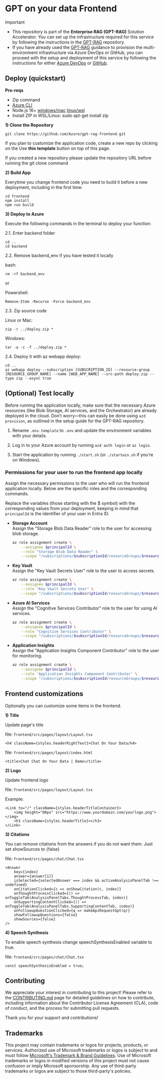 # GPT on your data Frontend

> [!IMPORTANT]
> - This repository is part of the **Enterprise RAG (GPT-RAG)** Solution Accelerator. You can set up the infrastructure required for this service by following the instructions in the [GPT-RAG](https://github.com/Azure/gpt-rag) repository.
> - If you have already used the [GPT-RAG](https://github.com/Azure/gpt-rag) guidance to provision the multi-environment infrastructure via Azure DevOps or GitHub, you can proceed with the setup and deployment of this service by following the instructions for either [Azure DevOps](./docs/AZDO-SETUP.md) or [GitHub](./docs/GH-SETUP.md).

## Deploy (quickstart)

**Pre-reqs**

- Zip command
- [Azure CLI](https://learn.microsoft.com/en-us/cli/azure/install-azure-cli)
- Node.js 16+ [windows/mac](https://nodejs.dev/en/download/)  [linux/wsl](https://nodejs.dev/en/download/package-manager/)
- Install ZIP in WSL/Linux: sudo apt-get install zip

**1) Clone the Repository**

```
git clone https://github.com/Azure/gpt-rag-frontend.git
```

If you plan to customize the application code, create a new repo by clicking on the Use **this template** button on top of this page.

If you created a new repository please update the repository URL before running the git clone command

**2) Build App**

Everytime you change frontend code you need to build it before a new deployment, including in the first time:

```
cd frontend
npm install
npm run build
```

**3) Deploy to Azure** 

Execute the following commands in the terminal to deploy your function:

2.1. Enter backend folder
 
```
cd ..
cd backend
```

2.2. Remove backend_env if you have tested it locally

bash:
```
rm -rf backend_env  
```

or 

Powershell:
```
Remove-Item -Recurse -Force backend_env
```

2.3. Zip source code

Linux or Mac:
```
zip -r ../deploy.zip *
```

Windows:
```
tar -a -c -f ../deploy.zip *
```

2.4. Deploy it with az webapp deploy:

```
cd ..
az webapp deploy --subscription [SUBSCRIPTION_ID] --resource-group [RESOURCE_GROUP_NAME] --name [WEB_APP_NAME] --src-path deploy.zip --type zip --async true
```

## **(Optional) Test locally**  

Before running the application locally, make sure that the necessary Azure resources (like Blob Storage, AI services, and the Orchestrator) are already deployed in the cloud. Don’t worry—this can easily be done using `azd provision`, as outlined in the setup guide for the GPT-RAG repository.

1) Rename `.env.template` to `.env` and update the environment variables with your details.

2) Log in to your Azure account by running `azd auth login` or `az login`.

3) Start the application by running `./start.sh` (or `./startwin.sh` if you’re on Windows).

### Permissions for your user to run the frontend app locally

Assign the necessary permissions to the user who will run the frontend application locally. Below are the specific roles and the corresponding commands.

Replace the variables (those starting with the $ symbol) with the corresponding values from your deployment, keeping in mind that `principalId` is the identifier of your user in Entra ID.

- **Storage Account**  
   Assign the "Storage Blob Data Reader" role to the user for accessing blob storage.
   ```bash
   az role assignment create \
       --assignee $principalId \
       --role "Storage Blob Data Reader" \
       --scope "/subscriptions/$subscriptionId/resourceGroups/$resourceGroupName/providers/Microsoft.Storage/storageAccounts/$storageAccountName"
   ```

- **Key Vault**  
   Assign the "Key Vault Secrets User" role to the user to access secrets.
   ```bash
   az role assignment create \
       --assignee $principalId \
       --role "Key Vault Secrets User" \
       --scope "/subscriptions/$subscriptionId/resourceGroups/$resourceGroupName/providers/Microsoft.KeyVault/vaults/$keyVaultName"
   ```

- **Azure AI Services**  
   Assign the "Cognitive Services Contributor" role to the user for using AI services.
   ```bash
   az role assignment create \
       --assignee $principalId \
       --role "Cognitive Services Contributor" \
       --scope "/subscriptions/$subscriptionId/resourceGroups/$resourceGroupName/providers/Microsoft.CognitiveServices/accounts/$aiServicesAccountName"
   ```

- **Application Insights**  
   Assign the "Application Insights Component Contributor" role to the user for monitoring.
   ```bash
   az role assignment create \
       --assignee $principalId \
       --role 'Application Insights Component Contributor' \
       --scope "/subscriptions/$subscriptionId/resourceGroups/$resourceGroupName/providers/microsoft.insights/components/$appInsightsName"
   ```

## Frontend customizations

Optionally you can customize some items in the frontend.

**1) Title**

Update page's title

file: ```frontend/src/pages/layout/Layout.tsx```

```
<h4 className={styles.headerRightText}>Chat On Your Data/h4>
```

file: ```frontend/src/pages/layout/index.html```

```
<title>Chat Chat On Your Data | Demo</title>
```

**2) Logo**

Update frontend logo

file: ```frontend/src/pages/layout/Layout.tsx```

Example:
```
<Link to="/" className={styles.headerTitleContainer}>
    <img height="80px" src="https://www.yourdomain.com/yourlogo.png"></img>
    <h3 className={styles.headerTitle}></h3>
</Link>
```

**3) Citations**

You can remove citations from the answers if you do not want them. Just set showSources to {false}

file: ```frontend/src/pages/chat/Chat.tsx```

```
<Answer
    key={index}
    answer={answer[1]}
    isSelected={selectedAnswer === index && activeAnalysisPanelTab !== undefined}
    onCitationClicked={c => onShowCitation(c, index)}
    onThoughtProcessClicked={() => onToggleTab(AnalysisPanelTabs.ThoughtProcessTab, index)}
    onSupportingContentClicked={() => onToggleTab(AnalysisPanelTabs.SupportingContentTab, index)}
    onFollowupQuestionClicked={q => makeApiRequestGpt(q)}
    showFollowupQuestions={false}
    showSources={false}                                            
/>
```

**4) Speech Synthesis**

To enable speech synthesis change speechSynthesisEnabled variable to true.

file: ```frontend/src/pages/chat/Chat.tsx```

```
const speechSynthesisEnabled = true;
```

## Contributing

We appreciate your interest in contributing to this project! Please refer to the [CONTRIBUTING.md](https://github.com/Azure/GPT-RAG/blob/main/CONTRIBUTING.md) page for detailed guidelines on how to contribute, including information about the Contributor License Agreement (CLA), code of conduct, and the process for submitting pull requests.

Thank you for your support and contributions!

## Trademarks

This project may contain trademarks or logos for projects, products, or services. Authorized use of Microsoft
trademarks or logos is subject to and must follow
[Microsoft's Trademark & Brand Guidelines](https://www.microsoft.com/en-us/legal/intellectualproperty/trademarks/usage/general).
Use of Microsoft trademarks or logos in modified versions of this project must not cause confusion or imply Microsoft sponsorship.
Any use of third-party trademarks or logos are subject to those third-party's policies.
